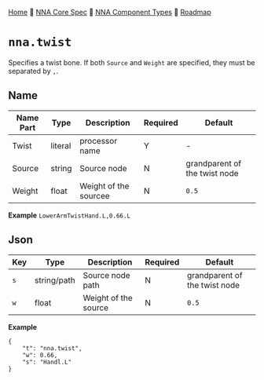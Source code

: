 [Home](../../readme.md) 🔶 [NNA Core Spec](../../nna_spec.md) 🔶 [NNA Component Types](../../nna_component_types.md) 🔶 [Roadmap](../../roadmap.md)

# `nna.twist`
Specifies a twist bone. If both `Source` and `Weight` are specified, they must be separated by `,`.

## Name
| Name Part | Type | Description | Required | Default |
| --- | --- | --- | --- | --- |
| Twist | literal | processor name | Y | - |
| Source | string | Source node | N | grandparent of the twist node |
| Weight | float | Weight of the sourcee | N | `0.5` |

**Example**
`LowerArmTwistHand.L,0.66.L`

## Json
| Key | Type | Description | Required | Default |
| --- | --- | --- | --- | --- |
| `s` | string/path | Source node path | N | grandparent of the twist node |
| `w` | float | Weight of the source | N | `0.5` |

**Example**
```
{
	"t": "nna.twist",
	"w": 0.66,
	"s": "Handl.L"
}
```
